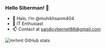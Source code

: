 ### Hello Siberman! 👋

- 👋 Halo, I’m @muhikhsanm404
- 👀 IT Enthusiast
- 📫 Contact at sandicybernet86@gmail.com

![mrhmt GitHub stats](https://github-readme-stats.vercel.app/api?username=muhikhsanm404&theme=highcontrast&show_icons=true)

<!-- **muhikhsanm404/muhikhsanm404** is a ✨ _special_ ✨ repository because its `README.md` (this file) appears on your GitHub profile.
You can click the Preview link to take a look at your changes. 

Here are some ideas to get you started:

- 🔭 I’m currently working on ...
- 🌱 I’m currently learning ...
- 👯 I’m looking to collaborate on ...
- 🤔 I’m looking for help with ...
- 💬 Ask me about ...
- 📫 How to reach me: ...
- 😄 Pronouns: ...
- ⚡ Fun fact: ...
-->

